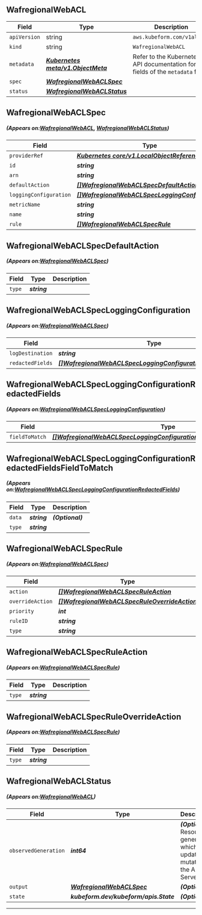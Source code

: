 ## WafregionalWebACL
| Field | Type | Description |
| ------ | ----- | ----------- |
| `apiVersion` | string | `aws.kubeform.com/v1alpha1` |
|    `kind` | string | `WafregionalWebACL` |
| `metadata` | ***[Kubernetes meta/v1.ObjectMeta](https://kubernetes.io/docs/reference/generated/kubernetes-api/v1.13/#objectmeta-v1-meta)***|Refer to the Kubernetes API documentation for the fields of the `metadata` field.|
| `spec` | ***[WafregionalWebACLSpec](#WafregionalWebACLSpec)***||
| `status` | ***[WafregionalWebACLStatus](#WafregionalWebACLStatus)***||
## WafregionalWebACLSpec
##### (Appears on:[WafregionalWebACL](#WafregionalWebACL), [WafregionalWebACLStatus](#WafregionalWebACLStatus))
| Field | Type | Description |
| ------ | ----- | ----------- |
| `providerRef` | ***[Kubernetes core/v1.LocalObjectReference](https://kubernetes.io/docs/reference/generated/kubernetes-api/v1.13/#localobjectreference-v1-core)***||
| `id` | ***string***||
| `arn` | ***string***| ***(Optional)*** |
| `defaultAction` | ***[[]WafregionalWebACLSpecDefaultAction](#WafregionalWebACLSpecDefaultAction)***||
| `loggingConfiguration` | ***[[]WafregionalWebACLSpecLoggingConfiguration](#WafregionalWebACLSpecLoggingConfiguration)***| ***(Optional)*** |
| `metricName` | ***string***||
| `name` | ***string***||
| `rule` | ***[[]WafregionalWebACLSpecRule](#WafregionalWebACLSpecRule)***| ***(Optional)*** |
## WafregionalWebACLSpecDefaultAction
##### (Appears on:[WafregionalWebACLSpec](#WafregionalWebACLSpec))
| Field | Type | Description |
| ------ | ----- | ----------- |
| `type` | ***string***||
## WafregionalWebACLSpecLoggingConfiguration
##### (Appears on:[WafregionalWebACLSpec](#WafregionalWebACLSpec))
| Field | Type | Description |
| ------ | ----- | ----------- |
| `logDestination` | ***string***||
| `redactedFields` | ***[[]WafregionalWebACLSpecLoggingConfigurationRedactedFields](#WafregionalWebACLSpecLoggingConfigurationRedactedFields)***| ***(Optional)*** |
## WafregionalWebACLSpecLoggingConfigurationRedactedFields
##### (Appears on:[WafregionalWebACLSpecLoggingConfiguration](#WafregionalWebACLSpecLoggingConfiguration))
| Field | Type | Description |
| ------ | ----- | ----------- |
| `fieldToMatch` | ***[[]WafregionalWebACLSpecLoggingConfigurationRedactedFieldsFieldToMatch](#WafregionalWebACLSpecLoggingConfigurationRedactedFieldsFieldToMatch)***||
## WafregionalWebACLSpecLoggingConfigurationRedactedFieldsFieldToMatch
##### (Appears on:[WafregionalWebACLSpecLoggingConfigurationRedactedFields](#WafregionalWebACLSpecLoggingConfigurationRedactedFields))
| Field | Type | Description |
| ------ | ----- | ----------- |
| `data` | ***string***| ***(Optional)*** |
| `type` | ***string***||
## WafregionalWebACLSpecRule
##### (Appears on:[WafregionalWebACLSpec](#WafregionalWebACLSpec))
| Field | Type | Description |
| ------ | ----- | ----------- |
| `action` | ***[[]WafregionalWebACLSpecRuleAction](#WafregionalWebACLSpecRuleAction)***| ***(Optional)*** |
| `overrideAction` | ***[[]WafregionalWebACLSpecRuleOverrideAction](#WafregionalWebACLSpecRuleOverrideAction)***| ***(Optional)*** |
| `priority` | ***int***||
| `ruleID` | ***string***||
| `type` | ***string***| ***(Optional)*** |
## WafregionalWebACLSpecRuleAction
##### (Appears on:[WafregionalWebACLSpecRule](#WafregionalWebACLSpecRule))
| Field | Type | Description |
| ------ | ----- | ----------- |
| `type` | ***string***||
## WafregionalWebACLSpecRuleOverrideAction
##### (Appears on:[WafregionalWebACLSpecRule](#WafregionalWebACLSpecRule))
| Field | Type | Description |
| ------ | ----- | ----------- |
| `type` | ***string***||
## WafregionalWebACLStatus
##### (Appears on:[WafregionalWebACL](#WafregionalWebACL))
| Field | Type | Description |
| ------ | ----- | ----------- |
| `observedGeneration` | ***int64***| ***(Optional)*** Resource generation, which is updated on mutation by the API Server.|
| `output` | ***[WafregionalWebACLSpec](#WafregionalWebACLSpec)***| ***(Optional)*** |
| `state` | ***kubeform.dev/kubeform/apis.State***| ***(Optional)*** |
---
